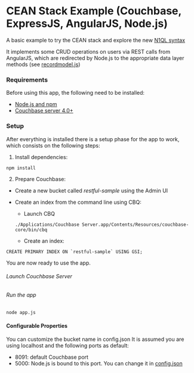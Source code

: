 # CEAN Stack Example (Couchbase, ExpressJS, AngularJS, Node.js)

A basic example to try the CEAN stack and explore the new [N1QL syntax](http://developer.couchbase.com/documentation/server/4.0/getting-started/first-n1ql-query.html)

It implements some CRUD operations on users via REST calls from AngularJS, which are redirected by Node.js to the appropriate data layer methods (see [recordmodel.js](models/recordmodel.js))

### Requirements
Before using this app, the following need to be installed:
* [Node.js and npm](https://nodejs.org/en/)
* [Couchbase server 4.0+](http://www.couchbase.com/get-started-developing-nosql#Download_Couchbase_Server)

### Setup
After everything is installed there is a setup phase for the app to work, which consists on the following steps:
1. Install dependencies:
```
npm install
```
2. Prepare Couchbase:
  * Create a new bucket called *restful-sample* using the Admin UI

  * Create an index from the command line using CBQ:
    - Launch CBQ
    ```
    ./Applications/Couchbase Server.app/Contents/Resources/couchbase-core/bin/cbq
    ```
    - Create an index:
   ```
   CREATE PRIMARY INDEX ON `restful-sample` USING GSI;
   ```

You are now ready to use the app.

###### Launch Couchbase Server
###### Run the app
```
node app.js
```

#### Configurable Properties
You can customize the bucket name in config.json
It is assumed you are using localhost and the following ports as default:
* 8091: default Couchbase port
* 5000: Node.js is bound to this port. You can change it in [config.json](config.json)
